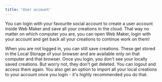 ```yaml
---
title: 'User account'
---
```


You can login with your favourite social account to create a user account inside Web Maker and save all your creations in the cloud. That way no matter on which computer you are, you can open Web Maker, login with your account and get back all your creations to continue work on them!

When you are not logged in, you can still save creations. These get stored in the Local Storage of your browser and are available only on that computer and that browser. Once you login, you don't see your locally saved creations. But worry not, they don't get deleted. You can logout and access them again. You also get an option to import all your local creations to your account once you login - it's highly recommended you do that.
